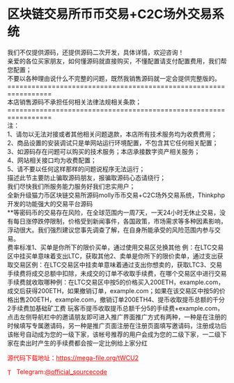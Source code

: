 # 区块链交易所币币交易+C2C场外交易系统

我们不仅提供源码，还提供源码二次开发，具体详情，欢迎咨询！<br>亲爱的各位买家朋友，如何懂源码就直接购买，不懂配置请支付配置费用，我们帮您配置；<br>不要以各种理由说什么不完整的问题，既然我销售源码就一定会提供完整版的。<br>=================================================================<br>本店销售源码不承担任何相关法律法规相关条款；<br>=================================================================<br>注：<br>1、请勿以无法对接或者其他相关问题退款，本店所有技术服务均为收费费用；<br>2、商品设置的安装调试只是单网站运行环境配置，不包含其它任何相关配置；<br>3、如源码存在问题可以购买的技术服务；本店承接数字资产相关服务；<br>4、网站相关接口均为收费配置；<br>5、请不要以任何这样那样的问题说程序无法运行；<br>描述此节主要防止骗取源码朋友，报骗取源码心态请绕行；<br>我们尽快我们所服务能力服务好我们忠实用户；<br>全新升级猫力币区块链交易所源码molly币币交易+C2C场外交易系统，Thinkphp开发的功能强大的交易平台源码<br>**等密码币的交易存在风险，在全球范围内一周7天，一天24小时无休止交易，没有每日涨停跌停限制，价格受到新闻事件，各国政策，市场需求等多种因素影响，浮动很大。我们强烈建议您事先调查了解，在自身所能承受的风险范围内参与交易。<br>费率标准1、买单是你所下的限价买单，通过使用交易区兑换其他    例：在LTC交易区中挂买单意味着支出LTC，获取其他2、卖单是你所下的限价卖单，通过支出获取交易区例：在LTC交易区中挂卖单意味着通过支出你想卖的，获取LTC3、交易手续费将成交总额中扣除，未成交的订单不收取手续费，在哪个交易区中进行交易手续费就收取哪种例：在LTC交易区中按5的价格买入200ETH，example.com，成交后获得200ETH，如果撤销订单，example.com；如果在该交易区中按5的价格出售200ETH，example.com，撤销订单200ETH4、提币收取提币总额的千分2手续费加基础矿工费    玩客币提币收取提币总额千分5的手续费+example.com，点击左侧导航栏中的邀请朋友即可进入推广界面推广方式有两种，一种是在注册的时候填写专属邀请码，另一种是推广页面注册在注册页面填写邀请码，注册成功后该帐号自动成为您的一级下家，该帐号推荐的用户会成为您的二级下家，一二级下家在卖出时产生的手续费都会按一定比例给上家分红<br>


<p style="color: red;">源代码下载地址：<a href="https://mega-file.org/tWCU2" style="color: red;">https://mega-file.org/tWCU2</a></p><p style="color: red;"><img src="https://cdn-icons-png.flaticon.com/512/2111/2111646.png" alt="Telegram Icon" style="width: 16px; vertical-align: middle; margin-right: 5px;">Telegram:<a href="https://t.me/official_sourcecode" style="color: red;">@official_sourcecode</a></p>